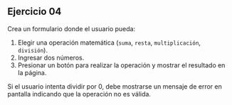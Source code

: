 ## Ejercicio 04

Crea un formulario donde el usuario pueda:

1. Elegir una operación matemática (`suma`, `resta`, `multiplicación`, `división`).
2. Ingresar dos números.
3. Presionar un botón para realizar la operación y mostrar el resultado en la página.

Si el usuario intenta dividir por 0, debe mostrarse un mensaje de error en pantalla indicando que la operación no es válida.
